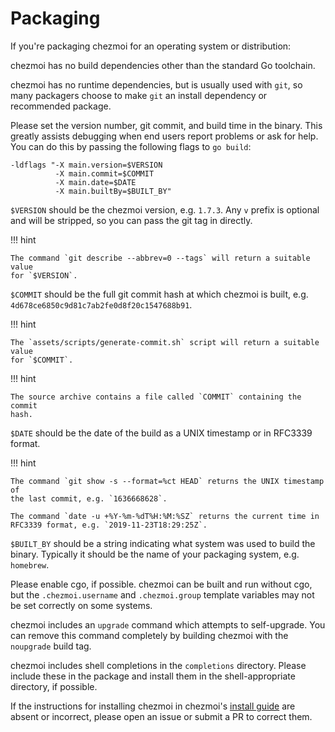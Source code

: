 # Packaging

If you're packaging chezmoi for an operating system or distribution:

chezmoi has no build dependencies other than the standard Go toolchain.

chezmoi has no runtime dependencies, but is usually used with `git`, so many
packagers choose to make `git` an install dependency or recommended package.

Please set the version number, git commit, and build time in the binary. This
greatly assists debugging when end users report problems or ask for help. You
can do this by passing the following flags to `go build`:

```
-ldflags "-X main.version=$VERSION
          -X main.commit=$COMMIT
          -X main.date=$DATE
          -X main.builtBy=$BUILT_BY"
```

`$VERSION` should be the chezmoi version, e.g. `1.7.3`. Any `v` prefix is
optional and will be stripped, so you can pass the git tag in directly.

!!! hint

    The command `git describe --abbrev=0 --tags` will return a suitable value
    for `$VERSION`.

`$COMMIT` should be the full git commit hash at which chezmoi is built, e.g.
`4d678ce6850c9d81c7ab2fe0d8f20c1547688b91`.

!!! hint

    The `assets/scripts/generate-commit.sh` script will return a suitable value
    for `$COMMIT`.

!!! hint

    The source archive contains a file called `COMMIT` containing the commit
    hash.

`$DATE` should be the date of the build as a UNIX timestamp or in RFC3339
format.

!!! hint

    The command `git show -s --format=%ct HEAD` returns the UNIX timestamp of
    the last commit, e.g. `1636668628`.

    The command `date -u +%Y-%m-%dT%H:%M:%SZ` returns the current time in
    RFC3339 format, e.g. `2019-11-23T18:29:25Z`.

`$BUILT_BY` should be a string indicating what system was used to build the
binary. Typically it should be the name of your packaging system, e.g.
`homebrew`.

Please enable cgo, if possible. chezmoi can be built and run without cgo, but
the `.chezmoi.username` and `.chezmoi.group` template variables may not be set
correctly on some systems.

chezmoi includes an `upgrade` command which attempts to self-upgrade. You can
remove this command completely by building chezmoi with the `noupgrade` build
tag.

chezmoi includes shell completions in the `completions` directory. Please
include these in the package and install them in the shell-appropriate
directory, if possible.

If the instructions for installing chezmoi in chezmoi's [install
guide](/install/) are absent or incorrect, please open an issue or submit a PR
to correct them.
